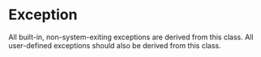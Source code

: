 # Exception
All built-in, non-system-exiting exceptions are derived from this class. All user-defined exceptions should also be derived from this class.